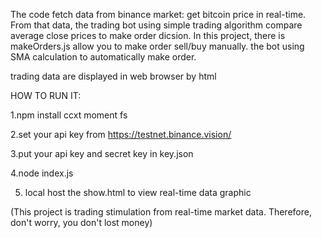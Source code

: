 The code fetch data from binance market: get bitcoin price in real-time. 
From that data, the trading bot using simple trading algorithm compare average close prices to make order dicsion.
In this project, there is makeOrders.js allow you to make order sell/buy manually.
the bot using SMA calculation to automatically make order.

trading data are displayed in web browser by html

HOW TO RUN IT:

1.npm install ccxt moment fs

2.set your api key from https://testnet.binance.vision/

3.put your api key and secret key in key.json

4.node index.js

5. local host the show.html to view real-time data graphic

(This project is trading stimulation from real-time market data. Therefore, don't worry, you don't lost money)
